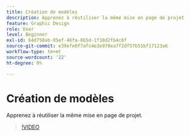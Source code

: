```yaml
---
title: Création de modèles
description: Apprenez à réutiliser la même mise en page de projet
feature: Graphic Design
role: User
level: Beginner
exl-id: 64d758ab-85ef-46fa-865d-1f18d2fb4c6f
source-git-commit: e39efe0f7afc4e3e970ea7f2df57b51bf17123a6
workflow-type: tm+mt
source-wordcount: '22'
ht-degree: 0%

---
```


# Création de modèles

Apprenez à réutiliser la même mise en page de projet.

>[!VIDEO](https://video.tv.adobe.com/v/3420208?quality=12&learn=on&hidetitle=true)
